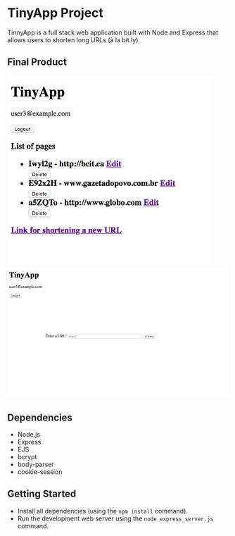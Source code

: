 # TinyApp Project

TinnyApp is a full stack web application built with Node and Express that allows users to shorten long URLs (à la bit.ly).

## Final Product

!["Screenshot of URLs main page"](https://github.com/silviabon/tinyApp/blob/master/docs/urls-page.png?raw=true)
!["Screenshot of creating a short URL"](https://github.com/silviabon/tinyApp/blob/master/docs/create-shortURL.png?raw=true)

## Dependencies

- Node.js
- Express
- EJS
- bcrypt
- body-parser
- cookie-session

## Getting Started
- Install all dependencies (using the `npm install` command).
- Run the development web server using the `node express_server.js` command.
